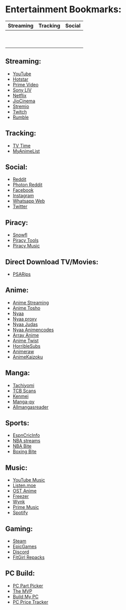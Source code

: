 # Entertainment Bookmarks:

| Streaming | Tracking | Social |
|   :---:   |   :---:  | :---:  |
|  |  |  |
|  |  |  |
|  |  |  |
|  |  |  |
|  |  |  |
|  |  |  |
|  |  |  |
|  |  |  |
|  |  |  |


## Streaming:
- [YouTube](https://www.youtube.com/)
- [Hotstar](https://www.hotstar.com/)
- [Prime Video](https://www.primevideo.com/)
- [Sony LIV](https://www.sonyliv.com/)
- [Netflix](https://www.netflix.com/)
- [JioCinema](https://www.jiocinema.com/)
- [Stremio](https://web.stremio.com/#/)
- [Twitch](https://www.twitch.tv/)
- [Rumble](https://rumble.com/)

## Tracking:
- [TV Time](https://www.tvtime.com/en)
- [MyAnimeList](https://myanimelist.net/)

## Social:
- [Reddit](https://www.reddit.com/)
- [Photon Reddit](https://photon-reddit.com/)
- [Facebook](https://www.facebook.com/)
- [Instagram](https://www.instagram.com/)
- [Whatsapp Web](https://web.whatsapp.com/)
- [Twitter](https://twitter.com/)

## Piracy:
- [Snowfl](https://snowfl.com/)
- [Piracy Tools](https://www.reddit.com/r/piracy/wiki/megathread/tools/)
- [Piracy Music](https://www.reddit.com/r/Piracy/wiki/megathread/music/)

## Direct Download TV/Movies:
- [PSARips](https://psa.wf/)

## Anime:
- [Anime Streaming](https://sanji.to/home)
- [Anime Tosho](https://animetosho.org/search?q=1080p+x265)
- [Nyaa](https://nyaa.si/)
- [Nyaa proxy](https://ny.iss.one/)
- [Nyaa Judas](https://ny.iss.one/user/Judas)
- [Nyaa Animencodes](https://ny.iss.one/user/animencodes)
- [Array Anime](https://arrayanime.com)
- [Anime Twist](https://twist.moe)
- [HorribleSubs](https://horriblesubs.cc/)
- [Animeraw](https://sites.google.com/view/animerawsmasterlist/home)
- [AnimeKaizoku](https://animekaizoku.com/)

## Manga:
- [Tachiyomi](https://tachiyomi.org/)
- [TCB Scans](https://tcbscans.com/mangas/5/one-piece)
- [Kenmei](https://www.kenmei.co/)
- [Manga-py](https://github.com/manga-py/manga-py)
- [Allmangasreader](https://www.allmangasreader.com/)

## Sports:
- [EspnCricInfo](https://www.espncricinfo.com/)
- [NBA streams](https://nbastreams.app/)
- [NBA Bite](https://stream.nbabite.com/)
- [Boxing Bite](https://boxingbite.net/)

## Music:
- [YouTube Music](https://music.youtube.com/)
- [Listen.moe](https://listen.moe)
- [OST Anime](https://ostnime.com/)
- [Freezer](https://freezer.life/)
- [Wynk](https://wynk.in/music)
- [Prime Music](https://music.amazon.in/)
- [Spotify](https://www.spotify.com/us/)

## Gaming:
- [Steam](https://store.steampowered.com/)
- [EpicGames](https://www.epicgames.com/store/en-US/)
- [Discord](https://discord.com/)
- [FitGirl Repacks](https://fitgirl-repacks.site/)

## PC Build:
- [PC Part Picker](https://pcpartpicker.com/)
- [The MVP](https://themvp.in/)
- [Build My PC](https://buildmypc.net/)
- [PC Price Tracker](https://pcpricetracker.in/)
